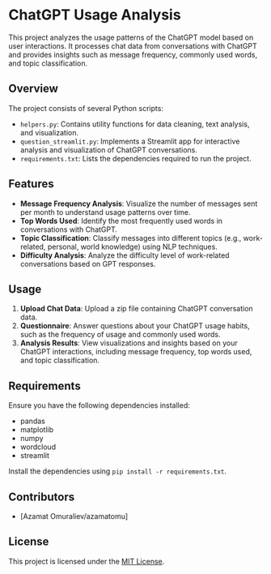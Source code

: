 # ChatGPT Usage Analysis

This project analyzes the usage patterns of the ChatGPT model based on user interactions. It processes chat data from conversations with ChatGPT and provides insights such as message frequency, commonly used words, and topic classification.

## Overview

The project consists of several Python scripts:

- `helpers.py`: Contains utility functions for data cleaning, text analysis, and visualization.
- `question_streamlit.py`: Implements a Streamlit app for interactive analysis and visualization of ChatGPT conversations.
- `requirements.txt`: Lists the dependencies required to run the project.

## Features

- **Message Frequency Analysis**: Visualize the number of messages sent per month to understand usage patterns over time.
- **Top Words Used**: Identify the most frequently used words in conversations with ChatGPT.
- **Topic Classification**: Classify messages into different topics (e.g., work-related, personal, world knowledge) using NLP techniques.
- **Difficulty Analysis**: Analyze the difficulty level of work-related conversations based on GPT responses.

## Usage

1. **Upload Chat Data**: Upload a zip file containing ChatGPT conversation data.
2. **Questionnaire**: Answer questions about your ChatGPT usage habits, such as the frequency of usage and commonly used words.
3. **Analysis Results**: View visualizations and insights based on your ChatGPT interactions, including message frequency, top words used, and topic classification.

## Requirements

Ensure you have the following dependencies installed:

- pandas
- matplotlib
- numpy
- wordcloud
- streamlit

Install the dependencies using `pip install -r requirements.txt`.

## Contributors

- [Azamat Omuraliev/azamatomu]

## License

This project is licensed under the [MIT License](LICENSE).
